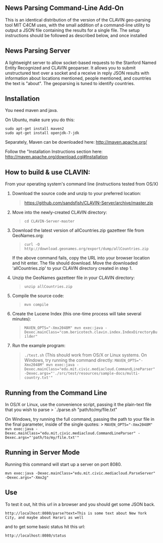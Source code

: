 News Parsing Command-Line Add-On
--------------------------------

This is an identical distribution of the version of the CLAVIN geo-parsing tool MIT C4CM 
uses, with the small addition of a command-line utility to output a JSON file containing
the results for a single file.  The setup instructions should be followed as described
below, and once installed


News Parsing Server
-------------------

A lightweight server to allow socket-based requests to the Stanford Named Entity 
Recognized and CLAVIN geoparser.  It allows you to submit unstructured text over a socket 
and a receive in reply JSON results with information about locations mentioned, people 
mentioned, and countries the text is "about".  The geoparsing is tuned to identify countries.

Installation
------------

You need maven and java.

On Ubuntu, make sure you do this:
```
sudo apt-get install maven2
sudo apt-get install openjdk-7-jdk
```

Separately, Maven can be downloaded here:
http://maven.apache.org/

Follow the "Installation Instructions section here:
http://maven.apache.org/download.cgi#Installation


How to build & use CLAVIN:
--------------------------

From your operating system's command line (instructions tested from OS/X)

1. Download the source code and unzip to your preferred location:
	> https://github.com/sandsfish/CLAVIN-Server/archive/master.zip

2. Move into the newly-created CLAVIN directory:
	> `cd CLAVIN-Server-master`

3. Download the latest version of allCountries.zip gazetteer file from GeoNames.org:
	> `curl -O http://download.geonames.org/export/dump/allCountries.zip`

	If the above command fails, copy the URL into your browser location and hit enter.
	The file should download.  Move the downloaded 'allCountries.zip' to your CLAVIN
	directory created in step 1.

4. Unzip the GeoNames gazetteer file in your CLAVIN directory:
	> `unzip allCountries.zip`

5. Compile the source code:
	> `mvn compile`

6. Create the Lucene Index (this one-time process will take several minutes):
	> `MAVEN_OPTS="-Xmx2048M" mvn exec:java -Dexec.mainClass="com.bericotech.clavin.index.IndexDirectoryBuilder"`

7. Run the example program:
	> `./test.sh`
	(This should work from OS/X or Linux systems.  On Windows, try running the command directly:
	> `MAVEN_OPTS="-Xmx2048M" mvn exec:java -Dexec.mainClass="edu.mit.civic.mediacloud.CommandLineParser" -Dexec.args="'./src/test/resources/sample-docs/multi-country.txt'"`


Running from the Command Line
-------

In OS/X or Linux, use the convenience script, passing it the plain-text file that you wish to parse
	> `./parse.sh "path/to/my/file.txt"

On Windows, try running the full command, passing the path to your file in the final parameter, inside of the single quotes:
	> `MAVEN_OPTS="-Xmx2048M" mvn exec:java -Dexec.mainClass="edu.mit.civic.mediacloud.CommandLineParser" -Dexec.args="'path/to/my/file.txt'"`


Running in Server Mode
-------

Running this command will start up a server on port 8080.

```
mvn exec:java -Dexec.mainClass="edu.mit.civic.mediacloud.ParseServer" -Dexec.args="-Xmx2g"
```

Use
---

To test it out, hit this url in a browser and you should get some JSON back.

```
http://localhost:8080/parse?text=This is some text about New York City, and maybe about Harari as well
```

and to get some basic status hit this url:

```
http://localhost:8080/status
```
